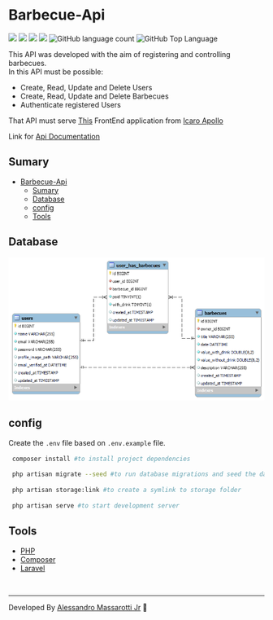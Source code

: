# Barbecue-Api


<p>
  <img src="https://img.shields.io/badge/made%20by-Alessandro%20Massarotti%20Jr-ffd836?style=flat-square">
  <img src="https://img.shields.io/badge/PHP-8.2.4-ffd836?style=flat-square">
  <img src="https://img.shields.io/badge/Composer-2.6.3-ffd836?style=flat-square">
  <img src="https://img.shields.io/badge/Laravel-10.28.0-ffd836?style=flat-square">
  <img alt="GitHub language count" src="https://img.shields.io/github/languages/count/alessandro-massarotti-Jr/barbecue-api?color=ffd836&style=flat-square">
  <img alt="GitHub Top Language" src="https://img.shields.io/github/languages/top/alessandro-massarotti-Jr/barbecue-api?color=ffd836&style=flat-square">
</p>

This API was developed with the aim of registering and controlling barbecues.  
In this API must be possible:

- Create, Read, Update and Delete Users
- Create, Read, Update and Delete Barbecues
- Authenticate registered Users
    
That API must serve [This](https://trinca-frontend-test.vercel.app/) FrontEnd application from [Icaro Apollo](https://github.com/IcaroApoloBR)

Link for [Api Documentation](https://documenter.getpostman.com/view/28170394/2s9YRCXrdA)

## Sumary

- [Barbecue-Api](#barbecue-api)
  - [Sumary](#sumary)
  - [Database](#database)
  - [config](#config)
  - [Tools](#tools)

## Database

 <img src="./barbecue-api-diagram.png" alt="diagrama">

## config

Create the `.env` file based on `.env.example` file.

```bash
 composer install #to install project dependencies
```

```bash
 php artisan migrate --seed #to run database migrations and seed the database with fake data
```
```bash
 php artisan storage:link #to create a symlink to storage folder
```

```bash
 php artisan serve #to start development server
```



## Tools

 - [PHP](https://www.php.net/docs.php)
 - [Composer](https://getcomposer.org/)
 - [Laravel](https://laravel.com/)


<br>

---

Developed By [Alessandro Massarotti Jr](https://github.com/alessandro-massarotti-jr) 🤖